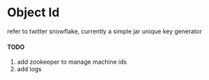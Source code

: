 Object Id
=====

refer to twitter snowflake, currently a simple jar unique key generator

#### TODO

1. add zookeeper to manage machine ids
2. add logs
